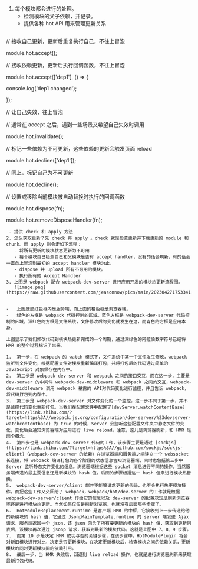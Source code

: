 1. 每个模块都会进行的处理。
   - 检测模块的父子依赖，并记录。
   - 提供各种 hot API 用来管理更新关系 
     ```javascript
// 接收自己更新，更新后重复执行自己，不往上冒泡

module.hot.accept();

  

// 接收依赖更新，更新后执行回调函数，不往上冒泡

module.hot.accept(['dep1'], () => {

console.log('dep1 changed');

});

  

// 让自己失效，往上冒泡

// 通常在 accept 之后，遇到一些场景又希望自己失效时调用

module.hot.invalidate();

  

// 标记一些依赖为不可更新，这些依赖的更新会触发页面 reload

module.hot.decline(['dep1']);

// 同上，标记自己为不可更新

module.hot.decline();

  

// 设置或移除当前模块被自动替换时执行的回调函数

module.hot.dispose(fn);

module.hot.removeDisposeHandler(fn);
```
 - 提供 check 和 apply 方法
2. 怎么获取更新？先 check 再 apply 。check 就是检查更新并下载更新的 module 和 chunk。而 apply 则会走如下流程：
   - 将所有更新的模块状态更新为不可用
   - 每个模块自己检测自己和父模块是否有 accept handler，没有的话会刷新，有的话会一直向上冒泡到最初的 accept handler 模块为止。
   - dispose 并 upload 所有不可用的模块。
   - 执行所有的 Accept Handler
3. 上图是 webpack 配合 webpack-dev-server 进行应用开发的模块热更新流程图。
   ![image.png](https://raw.githubusercontent.com/jeasonnow/pics/main/202304271753341.png)


-   上图底部红色框内是服务端，而上面的橙色框是浏览器端。
-   绿色的方框是 webpack 代码控制的区域。蓝色方框是 webpack-dev-server 代码控制的区域，洋红色的方框是文件系统，文件修改后的变化就发生在这，而青色的方框是应用本身。

上图显示了我们修改代码到模块热更新完成的一个周期，通过深绿色的阿拉伯数字符号已经将 HMR 的整个过程标识了出来。

1.  第一步，在 webpack 的 watch 模式下，文件系统中某一个文件发生修改，webpack 监听到文件变化，根据配置文件对模块重新编译打包，并将打包后的代码通过简单的 JavaScript 对象保存在内存中。
2.  第二步是 webpack-dev-server 和 webpack 之间的接口交互，而在这一步，主要是 dev-server 的中间件 webpack-dev-middleware 和 webpack 之间的交互，webpack-dev-middleware 调用 webpack 暴露的 API对代码变化进行监控，并且告诉 webpack，将代码打包到内存中。
3.  第三步是 webpack-dev-server 对文件变化的一个监控，这一步不同于第一步，并不是监控代码变化重新打包。当我们在配置文件中配置了[devServer.watchContentBase](https://link.zhihu.com/?target=https%3A//webpack.js.org/configuration/dev-server/%23devserver-watchcontentbase) 为 true 的时候，Server 会监听这些配置文件夹中静态文件的变化，变化后会通知浏览器端对应用进行 live reload。注意，这儿是浏览器刷新，和 HMR 是两个概念。
4.  第四步也是 webpack-dev-server 代码的工作，该步骤主要是通过 [sockjs](https://link.zhihu.com/?target=https%3A//github.com/sockjs/sockjs-client)（webpack-dev-server 的依赖）在浏览器端和服务端之间建立一个 websocket 长连接，将 webpack 编译打包的各个阶段的状态信息告知浏览器端，同时也包括第三步中 Server 监听静态文件变化的信息。浏览器端根据这些 socket 消息进行不同的操作。当然服务端传递的最主要信息还是新模块的 hash 值，后面的步骤根据这一 hash 值来进行模块热替换。
5.  webpack-dev-server/client 端并不能够请求更新的代码，也不会执行热更模块操作，而把这些工作又交回给了 webpack，webpack/hot/dev-server 的工作就是根据 webpack-dev-server/client 传给它的信息以及 dev-server 的配置决定是刷新浏览器呢还是进行模块热更新。当然如果仅仅是刷新浏览器，也就没有后面那些步骤了。
6.  HotModuleReplacement.runtime 是客户端 HMR 的中枢，它接收到上一步传递给他的新模块的 hash 值，它通过 JsonpMainTemplate.runtime 向 server 端发送 Ajax 请求，服务端返回一个 json，该 json 包含了所有要更新的模块的 hash 值，获取到更新列表后，该模块再次通过 jsonp 请求，获取到最新的模块代码。这就是上图中 7、8、9 步骤。
7.  而第 10 步是决定 HMR 成功与否的关键步骤，在该步骤中，HotModulePlugin 将会对新旧模块进行对比，决定是否更新模块，在决定更新模块后，检查模块之间的依赖关系，更新模块的同时更新模块间的依赖引用。
8.  最后一步，当 HMR 失败后，回退到 live reload 操作，也就是进行浏览器刷新来获取最新打包代码。